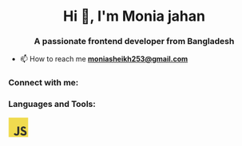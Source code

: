 <h1 align="center">Hi 👋, I'm Monia jahan</h1>
<h3 align="center">A passionate frontend developer from Bangladesh</h3>

- 📫 How to reach me **moniasheikh253@gmail.com**

<h3 align="left">Connect with me:</h3>
<p align="left">
</p>

<h3 align="left">Languages and Tools:</h3>
<p align="left"> <a href="https://developer.mozilla.org/en-US/docs/Web/JavaScript" target="_blank" rel="noreferrer"> <img src="https://raw.githubusercontent.com/devicons/devicon/master/icons/javascript/javascript-original.svg" alt="javascript" width="40" height="40"/> </a> </p>

